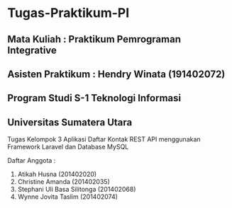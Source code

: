 # Tugas-Praktikum-PI

## Mata Kuliah : Praktikum Pemrograman Integrative
## Asisten Praktikum : Hendry Winata (191402072)
## Program Studi S-1 Teknologi Informasi 
## Universitas Sumatera Utara

Tugas Kelompok 3
Aplikasi Daftar Kontak REST API menggunakan Framework Laravel dan Database MySQL

Daftar Anggota :
1. Atikah Husna (201402020)
2. Christine Amanda (201402035)
3. Stephani Uli Basa Silitonga (201402068)
4. Wynne Jovita Taslim (201402074)
